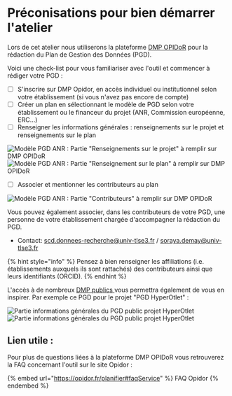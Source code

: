 # Préconisations pour bien démarrer l'atelier

Lors de cet atelier nous utiliserons la plateforme [DMP OPIDoR](https://dmp.opidor.fr) pour la rédaction du Plan de Gestion des Données (PGD).

Voici une check-list pour vous familiariser avec l'outil et commencer à rédiger votre PGD :

* [ ] S'inscrire sur DMP Opidor, en accès individuel ou institutionnel selon votre établissement (si vous n'avez pas encore de compte)
* [ ] Créer un plan en sélectionnant le modèle de PGD selon votre établissement ou le financeur du projet (ANR, Commission européenne, ERC…)
* [ ] Renseigner les informations générales : renseignements sur le projet et renseignements sur le plan

![Modèle PGD ANR : Partie "Renseignements sur le projet" à remplir sur DMP OPIDoR](<.gitbook/assets/Capture d’écran 2022-04-20 à 10.34.04.png>) ![Modèle PGD ANR : Partie "Renseignement sur le plan" à remplir sur DMP OPIDoR](<.gitbook/assets/Capture d’écran 2022-04-20 à 10.34.18.png>)

* [ ] Associer et mentionner les contributeurs au plan

![Modèle PGD ANR : Partie "Contributeurs" à remplir sur DMP OPIDoR](<.gitbook/assets/Capture d’écran 2022-04-20 à 10.36.18.png>)

Vous pouvez également associer, dans les contributeurs de votre PGD, une personne de votre établissement chargée d'accompagner la rédaction du PGD.&#x20;

* Contact: [scd.donnees-recherche@univ-tlse3.fr](mailto:scd.donnees-recherche@univ-tlse3.fr) / [soraya.demay@univ-tlse3.fr](mailto:soraya.demay@univ-tlse3.fr)

{% hint style="info" %}
Pensez à bien renseigner les affiliations (i.e. établissements auxquels ils sont rattachés) des contributeurs ainsi que leurs identifiants (ORCID).
{% endhint %}

L'accès à de nombreux [DMP publics ](https://dmp.opidor.fr/public\_plans)vous permettra également de vous en inspirer. Par exemple ce PGD pour le projet "PGD HyperOtlet" :

![Partie informations générales du PGD public projet HyperOtlet](<.gitbook/assets/Capture d’écran 2022-04-20 à 10.52.04.png>) ![Partie informations générales du PGD public projet HyperOtlet](<.gitbook/assets/Capture d’écran 2022-04-20 à 10.50.43.png>)

## Lien utile :

Pour plus de questions liées à la plateforme DMP OPIDoR vous retrouverez la FAQ concernant l'outil sur le site Opidor :

{% embed url="https://opidor.fr/planifier#faqService" %}
FAQ Opidor
{% endembed %}

